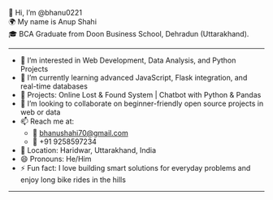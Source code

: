 👋 Hi, I’m @bhanu0221  
🌍 My name is Anup Shahi  
🎓 BCA Graduate from Doon Business School, Dehradun (Uttarakhand). 

---

- 👀 I’m interested in Web Development, Data Analysis, and Python Projects  
- 🌱 I’m currently learning advanced JavaScript, Flask integration, and real-time databases  
- 💼 Projects: Online Lost & Found System | Chatbot with Python & Pandas  
- 💞️ I’m looking to collaborate on beginner-friendly open source projects in web or data  
- 📫 Reach me at:  
  - 📧 bhanushahi70@gmail.com  
  - 📱 +91 9258597234  
- 📍 Location: Haridwar, Uttarakhand, India  
- 😄 Pronouns: He/Him  
- ⚡ Fun fact: I love building smart solutions for everyday problems and enjoy long bike rides in the hills  

---

<!---
bhanu0221/bhanu0221 is a ✨ special ✨ repository because its `README.md` (this file) appears on your GitHub profile.
You can click the Preview link to take a look at your changes.
--->
